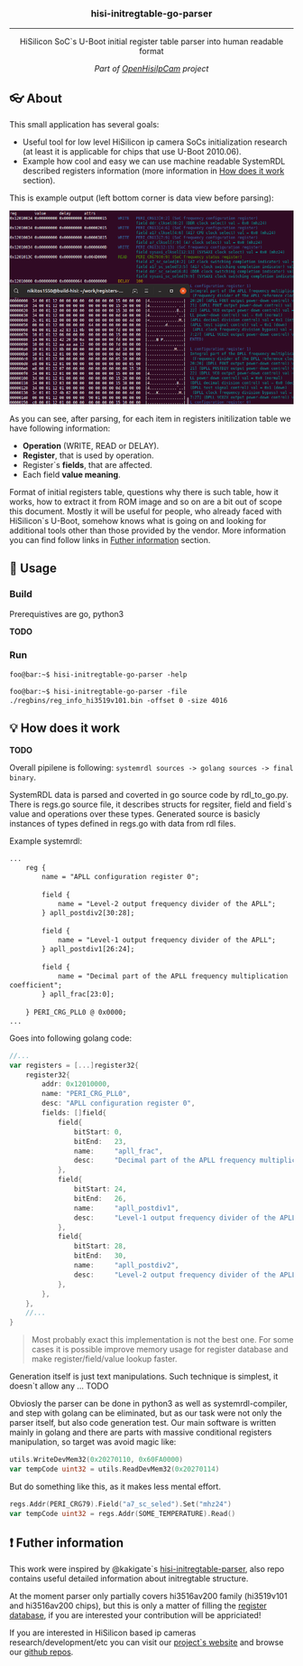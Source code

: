 <!--
<p align="center">
 <img src="images/systemrdl300.png" alt="registers-description-systemdrl">
</p>
-->
<h3 align="center">hisi-initregtable-go-parser</h3>

---

<p align="center">HiSilicon SoC`s U-Boot initial register table parser into human readable format</p>
<p align="center"><em>Part of <a href="https://www.openhisiipcam.org">OpenHisiIpCam</a> project</em></p>

## :eyeglasses: About

This small application has several goals: 
* Useful tool for low level HiSilicon ip camera SoCs initialization research (at least it is applicable for chips that use U-Boot 2010.06).
* Example how cool and easy we can use machine readable SystemRDL described registers information (more information in [How does it work](#how_does_it_work) section).

This is example output (left bottom corner is data view before parsing):

![hisi-initregtable-go-parser example screenshot](images/hisi-initregtable-go-parser-example.png)

As you can see, after parsing, for each item in registers initilization table we have following information:
* **Operation** (WRITE, READ or DELAY).
* **Register**, that is used by operation.
* Register`s **fields**, that are affected.
* Each field **value meaning**.

Format of initial registers table, questions why there is such table, how it works, how to extract it from ROM image and so on are a bit out of scope this document. 
Mostly it will be useful for people, who already faced with HiSilicon`s U-Boot, somehow knows what is going on and 
looking for additional tools other than those provided by the vendor.
More information you can find follow links in [Futher information](#futher_information) section.

## :hammer: Usage

### Build

Prerequistives are go, python3

**TODO**

### Run

```console
foo@bar:~$ hisi-initregtable-go-parser -help
```

```console
foo@bar:~$ hisi-initregtable-go-parser -file ./regbins/reg_info_hi3519v101.bin -offset 0 -size 4016
```

## :bulb: How does it work <a name="how_does_it_work"></a>

**TODO**

Overall pipilene is following: `systemrdl sources -> golang sources -> final binary`.

SystemRDL data is parsed and coverted in go source code by rdl_to_go.py.
There is regs.go source file, it describes structs for regsiter, field and field`s value and operations over these types. 
Generated source is basicly instances of types defined in regs.go with data from rdl files.

Example systemrdl:
```
...
    reg {
        name = "APLL configuration register 0";

        field {
            name = "Level-2 output frequency divider of the APLL";
        } apll_postdiv2[30:28];

        field {
            name = "Level-1 output frequency divider of the APLL";
        } apll_postdiv1[26:24];

        field {
            name = "Decimal part of the APLL frequency multiplication coefficient";
        } apll_frac[23:0];

    } PERI_CRG_PLL0 @ 0x0000;
...
```
Goes into following golang code:
```go
//...
var registers = [...]register32{
    register32{
        addr: 0x12010000,
        name: "PERI_CRG_PLL0",
        desc: "APLL configuration register 0",
        fields: []field{
            field{
                bitStart: 0,
                bitEnd:   23,
                name:     "apll_frac",
                desc:     "Decimal part of the APLL frequency multiplication coefficient",
            },
            field{
                bitStart: 24,
                bitEnd:   26,
                name:     "apll_postdiv1",
                desc:     "Level-1 output frequency divider of the APLL",
            },
            field{
                bitStart: 28,
                bitEnd:   30,
                name:     "apll_postdiv2",
                desc:     "Level-2 output frequency divider of the APLL",
            },
        },
    },
    //...
}
```
> Most probably exact this implementation is not the best one. 
> For some cases it is possible improve memory usage for register database and make register/field/value lookup faster.

Generation itself is just text manipulations. Such technique is simplest, it doesn`t allow any ... TODO

Obviosly the parser can be done in python3 as well as systemrdl-compiler, and step with golang can be eliminated,
but as our task were not only the parser itself, but also code generation test. 
Our main software is written mainly in golang and there are parts with massive conditional registers manipulation,
so target was avoid magic like:

```go
utils.WriteDevMem32(0x20270110, 0x60FA0000)
var tempCode uint32 = utils.ReadDevMem32(0x20270114)
```
But do something like this, as it makes less mental effort.
```go
regs.Addr(PERI_CRG79).Field("a7_sc_seled").Set("mhz24")
var tempCode uint32 = regs.Addr(SOME_TEMPERATURE).Read()
```


## :exclamation: Futher information <a name="futher_information"></a>

This work were inspired by @kakigate`s [hisi-initregtable-parser](https://github.com/kakigate/hisi-initregtable-parser), 
also repo contains useful detailed information about initregtable structure.

At the moment parser only partially covers hi3516av200 family (hi3519v101 and hi3516av200 chips), 
but this is only a matter of filling the [register database](https://github.com/OpenHisiIpCam/registers-description),
if you are interested your contribution will be appriciated!

If you are interested in HiSilicon based ip cameras research/development/etc 
you can visit our [project`s website](https://www.openhisiipcam.org) and browse our [github repos](https://github.com/OpenHisiIpCam/).
